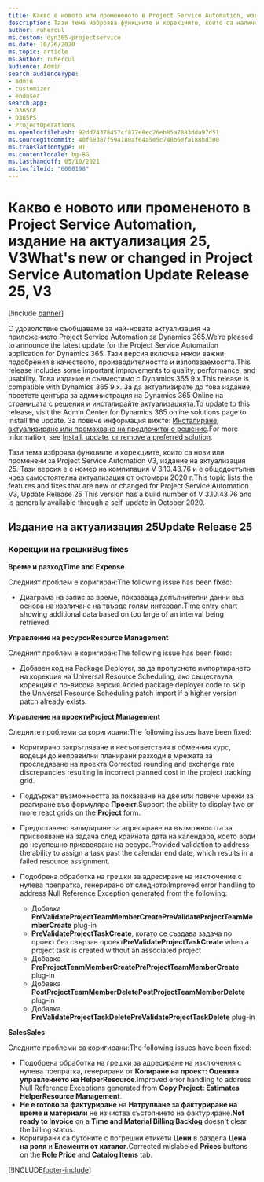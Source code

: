 ```yaml
---
title: Какво е новото или промененото в Project Service Automation, издание на актуализация 25, V3
description: Тази тема изброява функциите и корекциите, които са налични в Project Service Automation V3, издание на актуализация 25, V3.
author: ruhercul
ms.custom: dyn365-projectservice
ms.date: 10/26/2020
ms.topic: article
ms.author: ruhercul
audience: Admin
search.audienceType:
- admin
- customizer
- enduser
search.app:
- D365CE
- D365PS
- ProjectOperations
ms.openlocfilehash: 92dd74378457cf877e8ec26eb85a7883dda97d51
ms.sourcegitcommit: 40f68387f594180af64a5e5c748b6efa188bd300
ms.translationtype: HT
ms.contentlocale: bg-BG
ms.lasthandoff: 05/10/2021
ms.locfileid: "6000198"
---
```

# <a name="whats-new-or-changed-in-project-service-automation-update-release-25-v3"></a><span data-ttu-id="79211-103">Какво е новото или промененото в Project Service Automation, издание на актуализация 25, V3</span><span class="sxs-lookup"><span data-stu-id="79211-103">What's new or changed in Project Service Automation Update Release 25, V3</span></span>

[!include [banner](../includes/psa-now-project-operations.md)]

<span data-ttu-id="79211-104">С удоволствие съобщаваме за най-новата актуализация на приложението Project Service Automation за Dynamics 365.</span><span class="sxs-lookup"><span data-stu-id="79211-104">We’re pleased to announce the latest update for the Project Service Automation application for Dynamics 365.</span></span> <span data-ttu-id="79211-105">Тази версия включва някои важни подобрения в качеството, производителността и използваемостта.</span><span class="sxs-lookup"><span data-stu-id="79211-105">This release includes some important improvements to quality, performance, and usability.</span></span> <span data-ttu-id="79211-106">Това издание е съвместимо с Dynamics 365 9.x.</span><span class="sxs-lookup"><span data-stu-id="79211-106">This release is compatible with Dynamics 365 9.x.</span></span> <span data-ttu-id="79211-107">За да актуализирате до това издание, посетете центъра за администрация на Dynamics 365 Online на страницата с решения и инсталирайте актуализацията.</span><span class="sxs-lookup"><span data-stu-id="79211-107">To update to this release, visit the Admin Center for Dynamics 365 online solutions page to install the update.</span></span> <span data-ttu-id="79211-108">За повече информация вижте: [Инсталиране, актуализиране или премахване на предпочитано решение](/power-platform/admin/install-remove-preferred-solution).</span><span class="sxs-lookup"><span data-stu-id="79211-108">For more information, see [Install, update, or remove a preferred solution](/power-platform/admin/install-remove-preferred-solution).</span></span>

<span data-ttu-id="79211-109">Тази тема изброява функциите и корекциите, които са нови или променени за Project Service Automation V3, издание на актуализация 25. Тази версия е с номер на компилация V 3.10.43.76 и е общодостъпна чрез самостоятелна актуализация от октомври 2020 г.</span><span class="sxs-lookup"><span data-stu-id="79211-109">This topic lists the features and fixes that are new or changed for Project Service Automation V3, Update Release 25 This version has a build number of V 3.10.43.76 and is generally available through a self-update in October 2020.</span></span>

## <a name="update-release-25"></a><span data-ttu-id="79211-110">Издание на актуализация 25</span><span class="sxs-lookup"><span data-stu-id="79211-110">Update Release 25</span></span>

### <a name="bug-fixes"></a><span data-ttu-id="79211-111">Корекции на грешки</span><span class="sxs-lookup"><span data-stu-id="79211-111">Bug fixes</span></span>

<span data-ttu-id="79211-112">**Време и разход**</span><span class="sxs-lookup"><span data-stu-id="79211-112">**Time and Expense**</span></span>

<span data-ttu-id="79211-113">Следният проблем е коригиран:</span><span class="sxs-lookup"><span data-stu-id="79211-113">The following issue has been fixed:</span></span>

- <span data-ttu-id="79211-114">Диаграма на запис за време, показваща допълнителни данни въз основа на извличане на твърде голям интервал.</span><span class="sxs-lookup"><span data-stu-id="79211-114">Time entry chart showing additional data based on too large of an interval being retrieved.</span></span>

<span data-ttu-id="79211-115">**Управление на ресурси**</span><span class="sxs-lookup"><span data-stu-id="79211-115">**Resource Management**</span></span>

<span data-ttu-id="79211-116">Следният проблем е коригиран:</span><span class="sxs-lookup"><span data-stu-id="79211-116">The following issue has been fixed:</span></span>

- <span data-ttu-id="79211-117">Добавен код на Package Deployer, за да пропуснете импортирането на корекция на Universal Resource Scheduling, ако съществува корекция с по-висока версия.</span><span class="sxs-lookup"><span data-stu-id="79211-117">Added package deployer code to skip the Universal Resource Scheduling patch import if a higher version patch already exists.</span></span>

<span data-ttu-id="79211-118">**Управление на проекти**</span><span class="sxs-lookup"><span data-stu-id="79211-118">**Project Management**</span></span>

<span data-ttu-id="79211-119">Следните проблеми са коригирани:</span><span class="sxs-lookup"><span data-stu-id="79211-119">The following issues have been fixed:</span></span>

- <span data-ttu-id="79211-120">Коригирано закръгляване и несъответствия в обменния курс, водещи до неправилни планирани разходи в мрежата за проследяване на проекта.</span><span class="sxs-lookup"><span data-stu-id="79211-120">Corrected rounding and exchange rate discrepancies resulting in incorrect planned cost in the project tracking grid.</span></span>
- <span data-ttu-id="79211-121">Поддържат възможността за показване на две или повече мрежи за реагиране във формуляра **Проект**.</span><span class="sxs-lookup"><span data-stu-id="79211-121">Support the ability to display two or more react grids on the **Project** form.</span></span>
- <span data-ttu-id="79211-122">Предоставено валидиране за адресиране на възможността за присвояване на задача след крайната дата на календара, което води до неуспешно присвояване на ресурс.</span><span class="sxs-lookup"><span data-stu-id="79211-122">Provided validation to address the ability to assign a task past the calendar end date, which results in a failed resource assignment.</span></span>
- <span data-ttu-id="79211-123">Подобрена обработка на грешки за адресиране на изключение с нулева препратка, генерирано от следното:</span><span class="sxs-lookup"><span data-stu-id="79211-123">Improved error handling to address Null Reference Exception generated from the following:</span></span>

    - <span data-ttu-id="79211-124">Добавка **PreValidateProjectTeamMemberCreate**</span><span class="sxs-lookup"><span data-stu-id="79211-124">**PreValidateProjectTeamMemberCreate** plug-in</span></span>
    - <span data-ttu-id="79211-125">**PreValidateProjectTaskCreate**, когато се създава задача по проект без свързан проект</span><span class="sxs-lookup"><span data-stu-id="79211-125">**PreValidateProjectTaskCreate** when a project task is created without an associated project</span></span>
    - <span data-ttu-id="79211-126">Добавка **PreProjectTeamMemberCreate**</span><span class="sxs-lookup"><span data-stu-id="79211-126">**PreProjectTeamMemberCreate** plug-in</span></span>
    - <span data-ttu-id="79211-127">Добавка **PostProjectTeamMemberDelete**</span><span class="sxs-lookup"><span data-stu-id="79211-127">**PostProjectTeamMemberDelete** plug-in</span></span>
    - <span data-ttu-id="79211-128">Добавка **PreValidateProjectTaskDelete**</span><span class="sxs-lookup"><span data-stu-id="79211-128">**PreValidateProjectTaskDelete** plug-in</span></span>

<span data-ttu-id="79211-129">**Sales**</span><span class="sxs-lookup"><span data-stu-id="79211-129">**Sales**</span></span>

<span data-ttu-id="79211-130">Следните проблеми са коригирани:</span><span class="sxs-lookup"><span data-stu-id="79211-130">The following issues have been fixed:</span></span>

- <span data-ttu-id="79211-131">Подобрена обработка на грешки за адресиране на изключения с нулева препратка, генерирани от **Копиране на проект: Оценява управлението на HelperResource**.</span><span class="sxs-lookup"><span data-stu-id="79211-131">Improved error handling to address Null Reference Exceptions generated from **Copy Project: Estimates HelperResource Management**.</span></span>
- <span data-ttu-id="79211-132">**Не е готово за фактуриране** на **Натрупване за фактуриране на време и материали** не изчиства състоянието на фактуриране.</span><span class="sxs-lookup"><span data-stu-id="79211-132">**Not ready to Invoice** on a **Time and Material Billing Backlog** doesn't clear the billing status.</span></span>
- <span data-ttu-id="79211-133">Коригирани са бутоните с погрешни етикети **Цени** в раздела **Цена на роля** и **Елементи от каталог**.</span><span class="sxs-lookup"><span data-stu-id="79211-133">Corrected mislabeled **Prices** buttons on the **Role Price** and **Catalog Items** tab.</span></span>


[!INCLUDE[footer-include](../includes/footer-banner.md)]